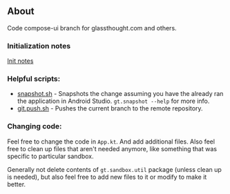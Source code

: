 ## About
Code compose-ui branch for glassthought.com and others.

### Initialization notes
[Init notes](doc/creation-notes.md)

### Helpful scripts:
- [snapshot.sh](snapshot.sh) - Snapshots the change assuming you have the already ran the application in Android Studio. `gt.snapshot --help` for more info. 
- [git.push.sh](git.push.sh) - Pushes the current branch to the remote repository.

### Changing code:
Feel free to change the code in `App.kt`. And add additional files. Also feel free to clean up files that aren't needed anymore, like something that was specific to particular sandbox.

Generally not delete contents of `gt.sandbox.util` package (unless clean up is needed), but also feel free to add new files to it or modify to make it better. 
